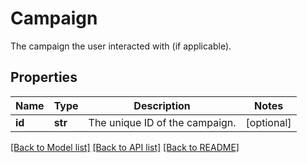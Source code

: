 # Campaign

The campaign the user interacted with (if applicable).
## Properties
Name | Type | Description | Notes
------------ | ------------- | ------------- | -------------
**id** | **str** | The unique ID of the campaign. | [optional] 

[[Back to Model list]](../README.md#documentation-for-models) [[Back to API list]](../README.md#documentation-for-api-endpoints) [[Back to README]](../README.md)


